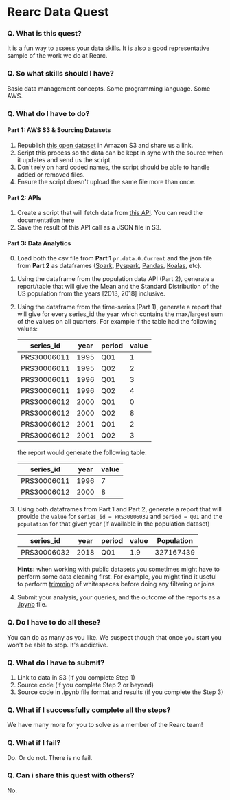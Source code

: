 # Rearc Data Quest

### Q. What is this quest?
It is a fun way to assess your data skills. It is also a good representative sample of the work we do at Rearc.

### Q. So what skills should I have?
Basic data management concepts. Some programming language. Some AWS.

### Q. What do I have to do?

#### Part 1: AWS S3 & Sourcing Datasets
1) Republish [this open dataset](https://download.bls.gov/pub/time.series/pr/) in Amazon S3 and share us a link.
2) Script this process so the data can be kept in sync with the source when it updates and send us the script.
3) Don't rely on hard coded names, the script should be able to handle added or removed files.
4) Ensure the script doesn't upload the same file more than once.

#### Part 2: APIs
1) Create a script that will fetch data from [this API](https://datausa.io/api/data?drilldowns=Nation&measures=Population).
   You can read the documentation [here](https://datausa.io/about/api/)
2) Save the result of this API call as a JSON file in S3.

#### Part 3: Data Analytics
0) Load both the csv file from **Part 1** `pr.data.0.Current` and the json file from **Part 2**
   as dataframes ([Spark](https://spark.apache.org/docs/1.6.1/api/java/org/apache/spark/sql/DataFrame.html),
                  [Pyspark](https://spark.apache.org/docs/latest/api/python/reference/api/pyspark.sql.DataFrame.html),
                  [Pandas](https://pandas.pydata.org/pandas-docs/stable/reference/api/pandas.DataFrame.html),
                  [Koalas](https://koalas.readthedocs.io/en/latest/),
                  etc).

1) Using the dataframe from the population data API (Part 2),
   generate a report/table that will give the Mean and the Standard Distribution of the US population from the years [2013, 2018] inclusive.
   
2) Using the dataframe from the time-series (Part 1),
   generate a report that will give for every series_id the year which contains the max/largest sum of the values on all quarters.
   For example if the table had the following values:
   
    | series_id   | year | period | value |
    |-------------|------|--------|-------|
    | PRS30006011 | 1995 | Q01    | 1     |
    | PRS30006011 | 1995 | Q02    | 2     |
    | PRS30006011 | 1996 | Q01    | 3     |
    | PRS30006011 | 1996 | Q02    | 4     |
    | PRS30006012 | 2000 | Q01    | 0     |
    | PRS30006012 | 2000 | Q02    | 8     |
    | PRS30006012 | 2001 | Q01    | 2     |
    | PRS30006012 | 2001 | Q02    | 3     |

    the report would generate the following table:

    | series_id   | year | value |
    |-------------|------|-------|
    | PRS30006011 | 1996 | 7     |
    | PRS30006012 | 2000 | 8     |

3) Using both dataframes from Part 1 and Part 2, generate a report that will provide the `value`
   for `series_id = PRS30006032` and `period = Q01` and the `population` for that given year (if available in the population dataset)
   
    | series_id   | year | period | value | Population |
    |-------------|------|--------|-------|------------|
    | PRS30006032 | 2018 | Q01    | 1.9   | 327167439  |

    **Hints:** when working with public datasets you sometimes might have to perform some data cleaning first.
   For example, you might find it useful to perform [trimming](https://stackoverflow.com/questions/35540974/remove-blank-space-from-data-frame-column-values-in-spark) of whitespaces before doing any filtering or joins
   

4) Submit your analysis, your queries, and the outcome of the reports as a [.ipynb](https://fileinfo.com/extension/ipynb) file.

### Q. Do I have to do all these?
You can do as many as you like. We suspect though that once you start you won't be able to stop. It's addictive.

### Q. What do I have to submit?
1) Link to data in S3 (if you complete Step 1)
2) Source code (if you complete Step 2 or beyond)
3) Source code in .ipynb file format and results (if you complete the Step 3)

### Q. What if I successfully complete all the steps?
We have many more for you to solve as a member of the Rearc team!

### Q. What if I fail?
Do. Or do not. There is no fail.

### Q. Can i share this quest with others?
No.
